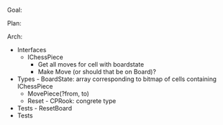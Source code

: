 Goal:

Plan:

Arch:
  - Interfaces
     - IChessPiece
       - Get all moves for cell with boardstate
       - Make Move (or should that be on Board)?
   - Types
    - BoardState: array corresponding to bitmap of cells containing IChessPiece
      - MovePiece(?from, to)
      - Reset
    - CPRook: congrete type
   - Tests
    - ResetBoard
   - Tests
